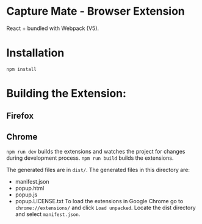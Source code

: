 # Capture Mate - Browser Extension

React + bundled with Webpack (V5).

# Installation

```
npm install

```

# Building the Extension:

## Firefox

## Chrome

`npm run dev` builds the extensions and watches the project for changes during development process.
`npm run build` builds the extensions.

The generated files are in `dist/`. The generated files in this directory are:

- manifest.json
- popup.html
- popup.js
- popup.LICENSE.txt
  To load the extensions in Google Chrome go to `chrome://extensions/` and click `Load unpacked`. Locate the dist directory and select `manifest.json`.

##
